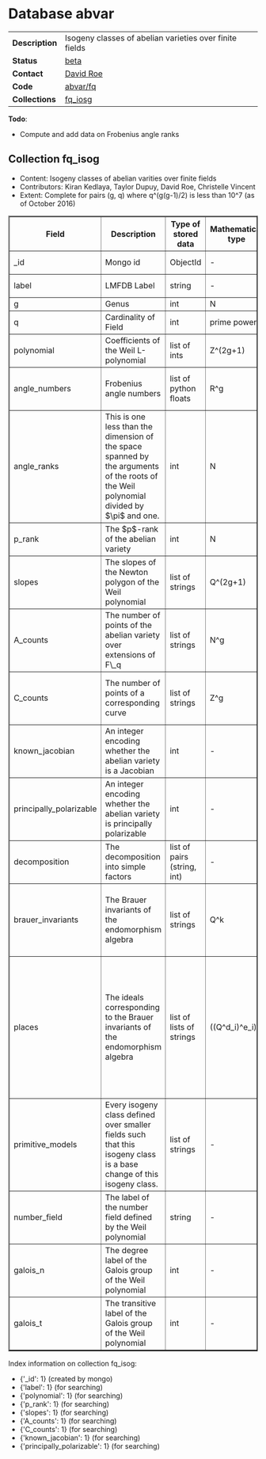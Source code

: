 # Database abvar

|||
|---|---|
|**Description**|Isogeny classes of abelian varieties over finite fields|
|**Status**|[beta](http://beta.lmfdb.org/Variety/Abelian/Fq/)|
|**Contact**|[David Roe](https://github.com/roed314)|
|**Code**|[abvar/fq](https://github.com/LMFDB/lmfdb/tree/master/lmfdb/abvar/fq)|
|**Collections**|[fq_iosg](http://beta.lmfdb.org/api/abvar/fq_isog)|

**Todo**:
* Compute and add data on Frobenius angle ranks

## Collection fq_isog

* Content: Isogeny classes of abelian varities over finite fields
* Contributors: Kiran Kedlaya, Taylor Dupuy, David Roe, Christelle Vincent
* Extent: Complete for pairs (g, q) where q^(g(g-1)/2) is less than 10^7 (as of October 2016)

<table border=2>
<tr>
<th>Field</th>
<th>Description</th>
<th>Type of stored data</th>
<th>Mathematical type</th>
<th>Example of stored data</th>
<th>Remarks</th>
</tr>

<tr>
<td> _id </td><td> Mongo id </td><td> ObjectId </td><td>-</td><td></td>
<td>assigned by Mongo; contains creation timestamp</td></tr>

<tr>
<td> label </td><td> LMFDB Label </td><td> string </td><td> - </td><td> '2.16.am\_cn' </td>
<td>[Labeling Scheme](http://beta.lmfdb.org/Variety/Abelian/Fq/Labels)</td></tr>

<tr>
<td> g </td><td> Genus </td><td> int </td><td> N </td><td> 2 </td>
<td> The degree of the Weil L-polynomial is 2g. </td></tr>

<tr>
<td> q </td><td> Cardinality of Field </td><td> int </td><td> prime power </td><td> 16 </td>
<td> All of the roots of the Weil L-polynomial have absolute value $1/\sqrt{q}$. </td></tr>

<tr>
<td> polynomial </td><td> Coefficients of the Weil L-polynomial </td><td> list of ints </td><td> Z^(2g+1) </td><td> [1,-12,65,-192,256] </td>
<td> The first entry will always be 1 and the last $q^g$.  For i between 0 and g, $a_{2g-i} = q^{g-i} a_i$. </td></tr>

<tr>
<td> angle_numbers </td><td> Frobenius angle numbers </td><td> list of python floats </td><td> R^g </td><td> [0.0826163580681,0.320878822416] </td>
<td> The positive arguments of the roots (considered as complex numbers) of the Weil L-polynomial.  There will be g of them unless the list includes 0 or pi. </td></tr>

<tr>
<td> angle_ranks </td>
<td> This is one less than the dimension of the space spanned by the arguments of the roots of the Weil polynomial divided by $\pi$ and one. </td><td>int</td><td>N</td><td>3</td><td>This might be empty if we haven't computed it yet.</td></tr>

<tr>
<td> p_rank </td><td> The $p$-rank of the abelian variety </td><td> int </td><td> N </td><td> 2 </td>
<td> The rank of the $p$-torsion subgroup of the abelian variety.  Equal to the number of occurences of the slope 0 in the Newton slopes. </td></tr>

<tr>
<td> slopes </td><td> The slopes of the Newton polygon of the Weil polynomial </td><td> list of strings </td><td> Q^(2g+1) </td><td> ['0', '1/2', '1/2', '1'] </td>
<td> The slopes are in increasing order, are symmetric under the involution $s \to 1-s$, and the corresponding Newton polygon has endpoints (0,0) and (2g,g).</td></tr>

<tr>
<td> A_counts </td><td> The number of points of the abelian variety over extensions of F\_q </td><td> list of strings </td><td> N^g </td><td> ['118', '62068'] </td>
<td> Counts are given for $A(F_{q^n})$ for $1 \le n \le max(g,10)$; counts over larger extension fields can be determined from these using the Weil conjectures.</td></tr>

<tr>
<td> C_counts </td><td> The number of points of a corresponding curve </td><td> list of strings </td><td> Z^g </td><td> ['5', '243'] </td>
<td> If the variety is a Jacobian, these are the point counts of a genus g curve of which this is the Jacobian.  In particular, if any point counts are negative then this abelian variety cannot be a Jacobian.</td></tr>

<tr>
<td> known_jacobian </td><td> An integer encoding whether the abelian variety is a Jacobian </td><td> int </td><td> - </td><td> 0 </td>
<td> 1 means that it is definitely a Jacobian, -1 that it is definitely not, and 0 indicates uncertainty. </td></tr>

<tr>
<td> principally_polarizable </td><td> An integer encoding whether the abelian variety is principally polarizable </td><td> int </td><td> - </td><td> 0 </td>
<td> 1 means that it is definitely principally polarizable, -1 that it is definitely not, and 0 indicates uncertainty. </td></tr>

<tr>
<td> decomposition </td><td> The decomposition into simple factors </td><td> list of pairs (string, int) </td><td> - </td><td> [['2.16.am_cn',1], ['1.16.ah',2]] </td>
<td> The first entry in each pair is the label of the factor, the second is its multiplicity. </td></tr>

<tr>
<td> brauer_invariants </td><td> The Brauer invariants of the endomorphism algebra </td><td> list of strings </td><td> Q^k </td><td>['0','0','1/2'] </td>
<td>For a simple isogeny class, the number of invariants is the number of primes above p in the number field defined by the Weil polynomial. For a non simple class, the Brauer invariants of its simple factors are concatenated, and they appear in the order in which the factors appear in the field decomposition.</td></tr>
<tr>
<td> places </td><td>The ideals corresponding to the Brauer invariants of the endomorphism algebra</td><td>list of lists of strings</td><td>((Q^d_i)^e_i)^f</td><td>[[['0','1'],['1','1/2']],[['0','3']]]</td><td>The outer set of lists corresponds to the simple factors of the isogeny class (so in the example, this isogeny class is a product of two simple isogeny classes). For each simple factor, the list contains one list per prime above p in the number field defined by the Weil polynomial. This list describes the prime ideal above p by giving the second generator of the ideal (the first generator is p), as a list of the coefficients of the generator when written in terms of a specific basis for the number field. This basis contains the powers of a root of the P-polynomial (which is the Weil polynomial but reversed).</td>
<tr>
<td> primitive_models </td><td>Every isogeny class defined over smaller fields such that this isogeny class is a base change of this isogeny class.</td><td>list of strings</td><td>-</td><td>['2.2.ab_ab','2.2.b_ab']</td><td>If the isogeny class is primitive, the list is empty. Otherwise, the list contains the label of every primitive isogeny class that base changes to this class. This list is complete.</td></tr>

<tr>
<td> number_field </td><td> The label of the number field defined by the Weil polynomial </td><td> string </td><td> - </td><td> '4.0.27792.2' </td>
<td>If the number field was not in the database when the isogeny class was added to the database, this string is empty. If the isogeny class is not simple, this is also an empty string.</td></tr>
<tr>
<td> galois_n </td><td> The degree label of the Galois group of the Weil polynomial </td><td> int </td><td> - </td><td> 4 </td>
<td>If the number field was not in the database when the isogeny class was added to the database, this string is empty. If the isogeny class is not simple, this is also an empty string.</td></tr>
<tr>
<td> galois_t </td><td> The transitive label of the Galois group of the Weil polynomial </td><td> int </td><td> - </td><td> 2 </td>
<td>If the number field was not in the database when the isogeny class was added to the database, this string is empty. If the isogeny class is not simple, this is also an empty string.</td></tr>
</table>

Index information on collection fq_isog:

- {'_id': 1} (created by mongo)
- {'label': 1} (for searching)
- {'polynomial': 1} (for searching)
- {'p_rank': 1} (for searching)
- {'slopes': 1} (for searching)
- {'A_counts': 1} (for searching)
- {'C_counts': 1} (for searching)
- {'known_jacobian': 1} (for searching)
- {'principally_polarizable': 1} (for searching)
